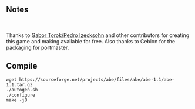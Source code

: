 ## Notes
<br/>

Thanks to [Gabor Torok/Pedro Izecksohn](https://abe.sourceforge.net/) and other contributors for creating this game and making available for free. Also thanks to Cebion for the packaging for portmaster.
<br/>

## Compile

```shell
wget https://sourceforge.net/projects/abe/files/abe/abe-1.1/abe-1.1.tar.gz
./autogen.sh
./configure
make -j8
```